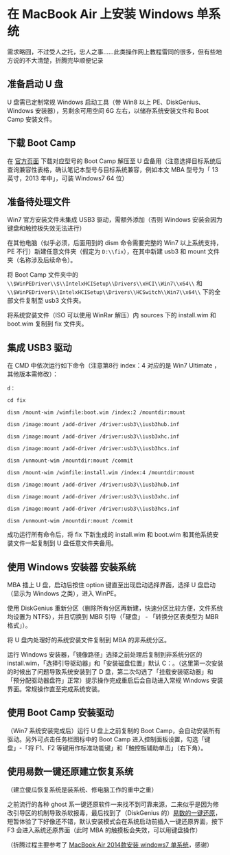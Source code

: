 # 在 MacBook Air 上安装 Windows 单系统

需求略囧，不过受人之托，忠人之事……此类操作网上教程雷同的很多，但有些地方说的不大清楚，折腾完毕顺便记录

## 准备启动 U 盘 

U 盘需已定制常规 Windows 启动工具（带 Win8 以上 PE、DiskGenius、Windows 安装器），另剩余可用空间 6G 左右，以储存系统安装文件和 Boot Camp 安装文件。

## 下载 Boot Camp

在 [官方页面]( https://support.apple.com/zh-cn/boot-camp) 下载对应型号的 Boot Camp 解压至 U 盘备用（注意选择目标系统后查询兼容性表格，确认笔记本型号与目标系统兼容，例如本文 MBA 型号为「 13 英寸，2013 年中」，可装 Windows7 64 位）

## 准备待处理文件

Win7 官方安装文件未集成 USB3 驱动，需额外添加（否则 Windows 安装会因为键盘和触控板失效无法进行）

在其他电脑（似乎必须，后面用到的 dism 命令需要完整的 Win7 以上系统支持，PE 不行）新建任意文件夹（假定为 `D:\\fix`），在其中新建 usb3 和 mount 文件夹（名称涉及后续命令）。

将 Boot Camp 文件夹中的`\\$WinPEDriver\\$\\IntelxHCISetup\\Drivers\\xHCI\\Win7\\x64\\` 和`\\$WinPEDriver$\\IntelxHCISetup\\Drivers\\HCSwitch\\Win7\\x64\\` 下的全部文件复制至 usb3 文件夹。

将系统安装文件（ISO 可以使用 WinRar 解压）内 sources 下的 install.wim 和 boot.wim 复制到 fix 文件夹。

## 集成 USB3 驱动

在 CMD 中依次运行如下命令（注意第8行 index：4 对应的是 Win7 Ultimate ，其他版本需修改）：

```
d：

cd fix

dism /mount-wim /wimfile:boot.wim /index:2 /mountdir:mount

dism /image:mount /add-driver /driver:usb3\\iusb3hub.inf

dism /image:mount /add-driver /driver:usb3\\iusb3xhc.inf

dism /image:mount /add-driver /driver:usb3\\iusb3hcs.inf

dism /unmount-wim /mountdir:mount /commit

dism /mount-wim /wimfile:install.wim /index:4 /mountdir:mount

dism /image:mount /add-driver /driver:usb3\\iusb3hub.inf

dism /image:mount /add-driver /driver:usb3\\iusb3xhc.inf

dism /image:mount /add-driver /driver:usb3\\iusb3hcs.inf

dism /unmount-wim /mountdir:mount /commit
```

成功运行所有命令后，将 fix 下新生成的 install.wim 和 boot.wim 和其他系统安装文件一起复制到 U 盘任意文件夹备用。

## 使用 Windows 安装器 安装系统

MBA 插上 U 盘，启动后按住 option 键直至出现启动选择界面，选择 U 盘启动（显示为 Windows 之类），进入 WinPE。

使用 DiskGenius 重新分区（删除所有分区再新建，快速分区比较方便，文件系统均设置为 NTFS），并且切换到 MBR 引导（「硬盘」 - 「转换分区表类型为 MBR 格式」）。

将 U 盘内处理好的系统安装文件复制到 MBA 的非系统分区。

运行 Windows 安装器，「镜像路径」选择之前处理后复制到非系统分区的 install.wim，「选择引导驱动器」和「安装磁盘位置」默认 C：。（这里第一次安装的时候出了问题导致系统安装到了 D 盘，第二次勾选了「挂载安装驱动器」和「预分配驱动器盘符」正常）提示操作完成重启后会自动进入常规 Windows 安装界面。常规操作直至完成系统安装。

## 使用 Boot Camp 安装驱动

（Win7 系统安装完成后）运行 U 盘上之前复制的 Boot Camp，会自动安装所有驱动。另外可点击任务栏图标中的 Boot Camp 进入控制面板设置，勾选「键盘」-「将 F1、F2 等键用作标准功能键」和「触控板辅助单击」（右下角）。

## 使用易数一键还原建立恢复系统

（建立傻瓜恢复系统是装系统、修电脑工作的重中之重）

之前流行的各种 ghost 系一键还原软件一来找不到可靠来源，二来似乎是因为修改引导区的机制导致杀软报毒，最后找到了（DiskGenius 的）[易数的一键还原](http://www.onekeyrestore.cn/)，短暂体验了下好像还不错，默认安装模式会在系统启动前插入一键还原界面，按下 F3 会进入系统还原界面（此时 MBA 的触摸板会失效，可以用键盘操作）

（折腾过程主要参考了 [MacBook Air 2014款安装 windows7 单系统](https://www.jianshu.com/p/3139926ce2ed)，感谢）

